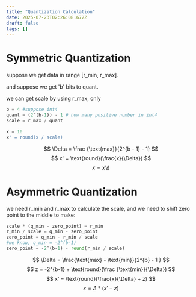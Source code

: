 ```yaml
---
title: "Quantization Calculation"
date: 2025-07-23T02:26:08.672Z
draft: false
tags: []
---
```


# Symmetric Quantization
suppose we get data in range \[r_min, r_max\].

and suppose we get 'b' bits to quant.

we can get scale by using r_max, only
```python
b = 4 #suppose int4
quant = (2^(b-1)) - 1 # how many positive number in int4
scale = r_max / quant

x = 10
x' = round(x / scale)
```

$$
\Delta = \frac {\text{max}}{2^{b - 1} - 1}
$$
$$
x' = \text{round}(\frac{x}{\Delta})
$$
$$
x = x'\Delta
$$
# Asymmetric Quantization

we need r_min and r_max to calculate the scale, and we need to shift zero point to the middle to make:
```python
scale * (q_min - zero_point) = r_min
r_min / scale = q_min - zero_point
zero_point = q_min - r_min / scale
#we know, q_min = -2^(b-1)
zero_point = -2^(b-1) - round(r_min / scale)
```

$$
\Delta = \frac{\text{max} - \text{min}}{2^{b} - 1 }
$$
$$
z = -2^{b-1} + \text{round}(\frac {\text{min}}{\Delta})
$$
$$
x' = \text{round}(\frac{x}{\Delta} + z)
$$
$$
x = \Delta * (x' - z)
$$